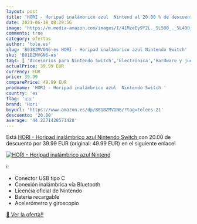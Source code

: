```yaml
---
layout: post
title: 'HORI - Horipad inalámbrico azul  Nintend al 20.00 % de descuento'
date: 2021-06-18 08:29:56
image: 'https://m.media-amazon.com/images/I/41MzeEy9Y2L._SL500_._SL400_.jpg'
comments: true
category: ofertas
author: 'tole.es'
slug: 'B01BZMVGN6-es HORI - Horipad inalámbrico azul Nintendo Switch'
sku: 'B01BZMVGN6-es'
tags: [ 'Accesorios para Nintendo Switch','Electrónica','Hardware y juegos para Nintendo Switch','Mandos para Nintendo Switch','Videojuegos','hori','nintendo', ]
actualPrice: 39.99 EUR
currency: EUR
price: 39.99
comparePrice: 49.99 EUR
prodname: 'HORI - Horipad inalámbrico azul  Nintendo Switch '
country: 'es'
flag: '🇪🇸'
brand: 'Hori'
buyurl: 'https://www.amazon.es/dp/B01BZMVGN6/?tag=tolees-21'
descuento: '20.00'
average: '44.2271428571428'
---
```


Está [HORI - Horipad inalámbrico azul  Nintendo Switch ](https://www.amazon.es/dp/B01BZMVGN6/?tag=tolees-21) con 20.00 de descuento por 39.99 EUR (original: 49.99 EUR) en el siguiente enlace!

[![HORI - Horipad inalámbrico azul  Nintend](https://m.media-amazon.com/images/I/41MzeEy9Y2L._SL500_._SL400_.jpg)](https://www.amazon.es/dp/B01BZMVGN6/?tag=tolees-21)

ℹ️:

- Conector USB tipo C
- Conexión inalámbrica vía Bluetooth
- Licencia oficial de Nintendo
- Batería recargable
- Acelerómetro y giroscopio

[🛒 Ver la oferta!!](https://www.amazon.es/dp/B01BZMVGN6/?tag=tolees-21)
